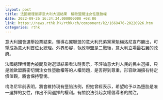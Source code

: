 ```yaml
---
layout: post
title: 法國總理拒評意大利大選結果　稱歐盟關注女性墮胎權
date: 2022-09-26 16:34:34.000000000 +08:00
link: https://news.rthk.hk/rthk/ch/component/k2/1668476-20220926.htm
categories: rthk
---
```


意大利國會選舉投票結束，領導右翼聯盟的意大利兄弟黨黨魁梅洛尼宣布勝出，可望成為意大利首位女總理。外界形容，執政聯盟是二戰後，意大利立場最右翼的政府。

法國總理博爾內被問及對選舉結果看法時表示，不評論意大利人民的民主選擇，只是說歐盟將密切關注女性墮胎權等的人權問題，是否得到尊重，形容歐洲擁有特定價值觀，將會保持警惕。

梅洛尼早前表明，將會維持現有墮胎法例，但她曾經表示，希望給予以為墮胎是唯一選擇的女性，作出不同選擇的權利。有關說法引起女權倡導者的關注。
